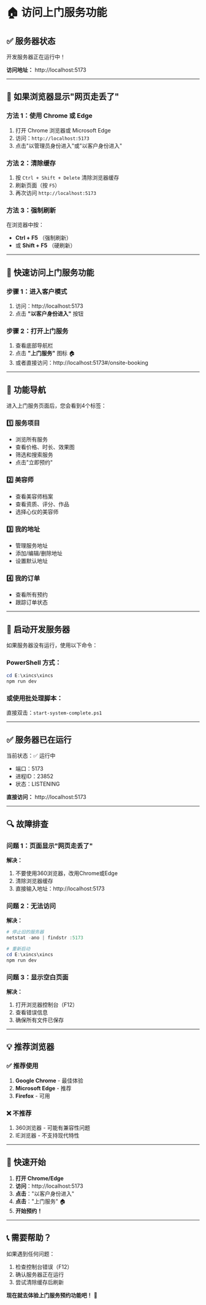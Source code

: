 # 🏠 访问上门服务功能

## ✅ 服务器状态

开发服务器正在运行中！

**访问地址：** http://localhost:5173

---

## 🔧 如果浏览器显示"网页走丢了"

### 方法 1：使用 Chrome 或 Edge

1. 打开 Chrome 浏览器或 Microsoft Edge
2. 访问：`http://localhost:5173`
3. 点击"以管理员身份进入"或"以客户身份进入"

### 方法 2：清除缓存

1. 按 `Ctrl + Shift + Delete` 清除浏览器缓存
2. 刷新页面（按 `F5`）
3. 再次访问 `http://localhost:5173`

### 方法 3：强制刷新

在浏览器中按：
- **Ctrl + F5** （强制刷新）
- 或 **Shift + F5** （硬刷新）

---

## 🎯 快速访问上门服务功能

### 步骤 1：进入客户模式

1. 访问：http://localhost:5173
2. 点击 **"以客户身份进入"** 按钮

### 步骤 2：打开上门服务

1. 查看底部导航栏
2. 点击 **"上门服务"** 图标 🏠
3. 或者直接访问：http://localhost:5173#/onsite-booking

---

## 📱 功能导航

进入上门服务页面后，您会看到4个标签：

### 1️⃣ 服务项目
- 浏览所有服务
- 查看价格、时长、效果图
- 筛选和搜索服务
- 点击"立即预约"

### 2️⃣ 美容师
- 查看美容师档案
- 查看资质、评分、作品
- 选择心仪的美容师

### 3️⃣ 我的地址
- 管理服务地址
- 添加/编辑/删除地址
- 设置默认地址

### 4️⃣ 我的订单
- 查看所有预约
- 跟踪订单状态

---

## 🚀 启动开发服务器

如果服务器没有运行，使用以下命令：

### PowerShell 方式：

```powershell
cd E:\xincs\xincs
npm run dev
```

### 或使用批处理脚本：

直接双击：`start-system-complete.ps1`

---

## ✅ 服务器已在运行

当前状态：✅ 运行中
- 端口：5173
- 进程ID：23852
- 状态：LISTENING

**直接访问：** http://localhost:5173

---

## 🔍 故障排查

### 问题 1：页面显示"网页走丢了"

**解决：**
1. 不要使用360浏览器，改用Chrome或Edge
2. 清除浏览器缓存
3. 直接输入地址：http://localhost:5173

### 问题 2：无法访问

**解决：**
```powershell
# 停止旧的服务器
netstat -ano | findstr :5173

# 重新启动
cd E:\xincs\xincs
npm run dev
```

### 问题 3：显示空白页面

**解决：**
1. 打开浏览器控制台（F12）
2. 查看错误信息
3. 确保所有文件已保存

---

## 💡 推荐浏览器

### ✅ 推荐使用
1. **Google Chrome** - 最佳体验
2. **Microsoft Edge** - 推荐
3. **Firefox** - 可用

### ❌ 不推荐
1. 360浏览器 - 可能有兼容性问题
2. IE浏览器 - 不支持现代特性

---

## 🎉 快速开始

1. **打开 Chrome/Edge**
2. **访问**：http://localhost:5173
3. **点击**："以客户身份进入"
4. **点击**："上门服务" 🏠
5. **开始预约！**

---

## 📞 需要帮助？

如果遇到任何问题：
1. 检查控制台错误（F12）
2. 确认服务器正在运行
3. 尝试清除缓存后刷新

**现在就去体验上门服务预约功能吧！** 🎊











